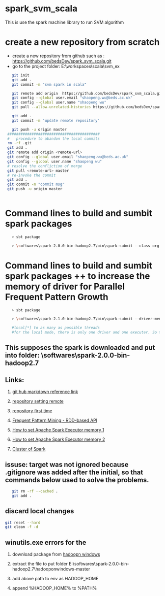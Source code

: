 # spark_svm_scala
This is use the spark machine library to run SVM algorithm

# create a new repository from scratch
 -  create a new repository from github such as : https://github.com/bedsDev/spark_svm_scala.git
 -  go to the project folder: E:\workspaces\scala\svm_ex
 ```bash
 	git init
 	git add .
 	git commit -m "svm spark in scala"

 	git remote add origin  https://github.com/bedsDev/spark_svm_scala.git
 	git config --global user.email "shaopeng.wu@beds.ac.uk"
 	git config --global user.name "shaopeng wu"
 	git pull --allow-unrelated-histories https://github.com/bedsDev/spark_svm_scala.git master

    git add .
    git commit -m "update remote repository"

    git push -u origin master
  ##########################################
  #   procedure to abandon the local commits
  rm -rf .git
  git add .
  git remote add origin <remote-url>
  git config --global user.email "shaopeng.wu@beds.ac.uk"
  git config --global user.name "shaopeng wu"
  # resolve the confliction of merge
  git pull <remote-url> master
  # re-invoke the commit
  git add .
  git commit -m "commit msg"
  git push -u origin master
  

 ```
 

# Command lines to build and sumbit spark packages

```bash
   > sbt package

   > \softwares\spark-2.0.0-bin-hadoop2.7\bin\spark-submit --class org.ccgv.nlp.SVMExample --master local[4] target\scala-2.11\svm_2.11-1.0.jar

 ```

# Command lines to build and sumbit spark packages ++ to increase the memory of driver for Parallel Frequent Pattern Growth

```bash
   > sbt package

   > \softwares\spark-2.1.0-bin-hadoop2.7\bin\spark-submit --driver-memory 4g --class org.ccgv.nlp.ParallelFP --master local[*] target\scala-2.11\svm_2.11-1.0.jar

   #local[*] to as many as possible threads
   #for the local mode, there is only one driver and one executer. So that to set driver to 4g
 ```
## This supposes the spark is downloaded and put into folder: \softwares\spark-2.0.0-bin-hadoop2.7


 
## Links:
 1. [git hub markdown reference link](https://github.com/adam-p/markdown-here/wiki/Markdown-Cheatsheet)

 1. [repository setting remote](http://kbroman.org/github_tutorial/pages/init.html)

 1. [repository first time](http://kbroman.org/github_tutorial/pages/first_time.html)

 1. [Frequent Pattern Mining - RDD-based API](http://spark.apache.org/docs/latest/mllib-frequent-pattern-mining.html)

 1. [How to set Apache Spark Executor memory 1](http://stackoverflow.com/questions/26562033/how-to-set-apache-spark-executor-memory)

 1. [How to set Apache Spark Executor memory 2](http://apache-spark-user-list.1001560.n3.nabble.com/Setting-spark-executor-memory-problem-td11429.html)

 1. [Cluster of Spark](CLUSTER.md)

 ## issuse: target was not ignored because .gitignore was added after the initial, so that commands below used to solve the problems.

 ```bash
 	git rm -rf --cached .
 	git add .
 ```
 ## discard local changes
 ```bash
 git reset --hard
 git clean -f -d
 ```

## winutils.exe errors for the 
 1. download package from [hadoopn windows](https://codeload.github.com/sardetushar/hadooponwindows/zip/master)

 1. extract the file to put folder E:\softwares\spark-2.0.0-bin-hadoop2.7\hadooponwindows-master

 1. add above path to env as HADOOP_HOME

 1. append %HADOOP_HOME% to %PATH%
